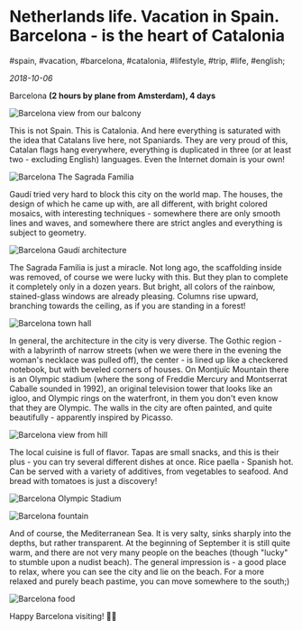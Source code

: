 # Netherlands life. Vacation in Spain. Barcelona - is the heart of Catalonia

#spain, #vacation, #barcelona, #catalonia, #lifestyle, #trip, #life, #english;

_2018-10-06_

Barcelona **(2 hours by plane from Amsterdam), 4 days**

![Barcelona view from our balcony](/images/netherlands-life-vacation-in-spain-barcelona-is-the-heart-of-catalonia/1.jpg "Barcelona view from our balcony")

This is not Spain. This is Catalonia. And here everything is saturated with the idea that Catalans live here, not Spaniards. They are very proud of this, Catalan flags hang everywhere, everything is duplicated in three (or at least two - excluding English) languages. Even the Internet domain is your own!

![Barcelona The Sagrada Familia](/images/netherlands-life-vacation-in-spain-barcelona-is-the-heart-of-catalonia/2.jpg "Barcelona The Sagrada Familia")

Gaudí tried very hard to block this city on the world map. The houses, the design of which he came up with, are all different, with bright colored mosaics, with interesting techniques - somewhere there are only smooth lines and waves, and somewhere there are strict angles and everything is subject to geometry.

![Barcelona Gaudí architecture](/images/netherlands-life-vacation-in-spain-barcelona-is-the-heart-of-catalonia/3.jpg "Barcelona Gaudí architecture")

The Sagrada Familia is just a miracle. Not long ago, the scaffolding inside was removed, of course we were lucky with this. But they plan to complete it completely only in a dozen years. But bright, all colors of the rainbow, stained-glass windows are already pleasing. Columns rise upward, branching towards the ceiling, as if you are standing in a forest!

![Barcelona town hall](/images/netherlands-life-vacation-in-spain-barcelona-is-the-heart-of-catalonia/4.jpg "Barcelona town hall")

In general, the architecture in the city is very diverse. The Gothic region - with a labyrinth of narrow streets (when we were there in the evening the woman's necklace was pulled off), the center - is lined up like a checkered notebook, but with beveled corners of houses. On Montjuïc Mountain there is an Olympic stadium (where the song of Freddie Mercury and Montserrat Caballe sounded in 1992), an original television tower that looks like an igloo, and Olympic rings on the waterfront, in them you don't even know that they are Olympic. The walls in the city are often painted, and quite beautifully - apparently inspired by Picasso.

![Barcelona view from hill](/images/netherlands-life-vacation-in-spain-barcelona-is-the-heart-of-catalonia/5.jpg "Barcelona view from hill")

The local cuisine is full of flavor. Tapas are small snacks, and this is their plus - you can try several different dishes at once. Rice paella - Spanish hot. Can be served with a variety of additives, from vegetables to seafood. And bread with tomatoes is just a discovery!

![Barcelona Olympic Stadium](/images/netherlands-life-vacation-in-spain-barcelona-is-the-heart-of-catalonia/6.jpg "Barcelona Olympic Stadium")

![Barcelona fountain](/images/netherlands-life-vacation-in-spain-barcelona-is-the-heart-of-catalonia/7.jpg "Barcelona fountain")

And of course, the Mediterranean Sea. It is very salty, sinks sharply into the depths, but rather transparent. At the beginning of September it is still quite warm, and there are not very many people on the beaches (though "lucky" to stumble upon a nudist beach). The general impression is - a good place to relax, where you can see the city and lie on the beach. For a more relaxed and purely beach pastime, you can move somewhere to the south;)

![Barcelona food](/images/netherlands-life-vacation-in-spain-barcelona-is-the-heart-of-catalonia/8.jpg "Barcelona food")

Happy Barcelona visiting! ✌🏼
